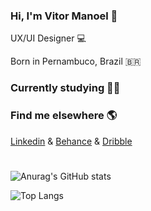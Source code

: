 ### Hi, I'm Vitor Manoel 👋

<p>UX/UI Designer 💻</p>
<p>Born in Pernambuco, Brazil 🇧🇷 </p>

### Currently studying 👨‍💻 

### Find me elsewhere 🌎

[Linkedin](https://www.linkedin.com/in/vitormanoel/) & [Behance](https://www.behance.net/vitormanoelcsantos) & [Dribble](https://dribbble.com/vitormanoelcsantos)

#
![Anurag's GitHub stats](https://github-readme-stats.vercel.app/api?username=vitormanoelcsantos&show_icons=true&theme=radical)

![Top Langs](https://github-readme-stats.vercel.app/api/top-langs/?username=vitormanoelcsantos&show_icons=true&theme=radical&layout=compact)

[comment]: <>
